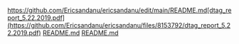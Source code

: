 https://github.com/Ericsandanu/ericsandanu/edit/main/README.md[dtag_report_5.22.2019.pdf](https://github.com/Ericsandanu/ericsandanu/files/8153792/dtag_report_5.22.2019.pdf)
[README.md](https://github.com/Ericsandanu/ericsandanu/files/8153802/README.md)
[README.md](https://github.com/Ericsandanu/ericsandanu/files/8153805/README.md)
